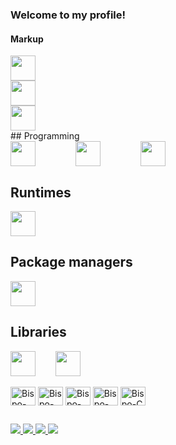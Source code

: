 ### Welcome to my profile!

#### Markup

<img width="40" src="https://cdn.jsdelivr.net/gh/devicons/devicon/icons/html5/html5-original.svg" />

<div style="width: 100%; heightdisplay: flex; gap: 4rem">
  <div>
    <img width="40" src="https://cdn.jsdelivr.net/gh/devicons/devicon/icons/html5/html5-original.svg" />
  </div>
  
  <div>
    <img width="40" src="https://cdn.jsdelivr.net/gh/devicons/devicon/icons/css3/css3-original.svg" />
  </div>
  
  <div>
    ## Programming
    <div style="display: flex; gap: 4rem">
      <img width="40" src="https://cdn.jsdelivr.net/gh/devicons/devicon/icons/javascript/javascript-original.svg" />
      <img width="40" src="https://cdn.jsdelivr.net/gh/devicons/devicon/icons/typescript/typescript-original.svg" />
      <img width="40" src="https://cdn.jsdelivr.net/gh/devicons/devicon/icons/python/python-original.svg" />
    </div>
  </div>
</div>

## Runtimes

<img width="40" src="https://cdn.jsdelivr.net/gh/devicons/devicon/icons/nodejs/nodejs-original.svg" />

## Package managers

<img width="40" src="https://cdn.jsdelivr.net/gh/devicons/devicon/icons/npm/npm-original-wordmark.svg" />

## Libraries

<div style="display: flex; gap: 2rem">
  <img width="40" src="https://cdn.jsdelivr.net/gh/devicons/devicon/icons/react/react-original.svg" />
  <img width="40" src="https://cdn.jsdelivr.net/gh/devicons/devicon/icons/tailwindcss/tailwindcss-plain.svg" />
</div>

<div style="display: inline-block"> <br>
  <img align="center" alt="Bispo-HTML" height="30" width="40" src="https://cdn.jsdelivr.net/gh/devicons/devicon/icons/html5/html5-original.svg" />
  <img align="center" alt="Bispo-CSS" height="30" width="40" src="https://cdn.jsdelivr.net/gh/devicons/devicon/icons/css3/css3-original.svg" />
  <img align="center" alt="Bispo-JavaScript" height="30" width="40" src="https://cdn.jsdelivr.net/gh/devicons/devicon/icons/javascript/javascript-original.svg" />
  <img align="center" alt="Bispo-Python" height="30" width="40" src="https://cdn.jsdelivr.net/gh/devicons/devicon/icons/python/python-original.svg" />
  <img align="center" alt="Bispo-C" height="30" width="40" src="https://cdn.jsdelivr.net/gh/devicons/devicon/icons/c/c-original.svg" />
</div>

 ##

<div>
  <a href="https://linkedin.com/in/marcusvbbarbosa/" target="_blank">
    <img src="https://img.shields.io/badge/LinkedIn-0077B5?style=for-the-badge&logo=linkedin&logoColor=white">
  </a>
  <a href="https://www.instagram.com/vinicius.bispoo/" target="_blank">
    <img src="https://img.shields.io/badge/Instagram-E4405F?style=for-the-badge&logo=instagram&logoColor=white">
  </a>
  <a href="mailto:bispodevacct@gmail.com" target="_blank">
    <img src="https://img.shields.io/badge/Gmail-D14836?style=for-the-badge&logo=gmail&logoColor=white">
  </a>
  <a href="https://wa.me/qr/TECQPVOSZVBLG1" target="_blank">
    <img src="https://img.shields.io/badge/WhatsApp-25D366?style=for-the-badge&logo=whatsapp&logoColor=white">
  </a>
</div>
